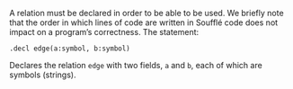 A relation must be declared in order to be able to be used. We briefly note that the order in which lines of code are written in Soufflé code does not impact on a program’s correctness. The statement:

```
.decl edge(a:symbol, b:symbol)
```

Declares the relation `edge` with two fields, `a` and `b`, each of which are symbols (strings).
